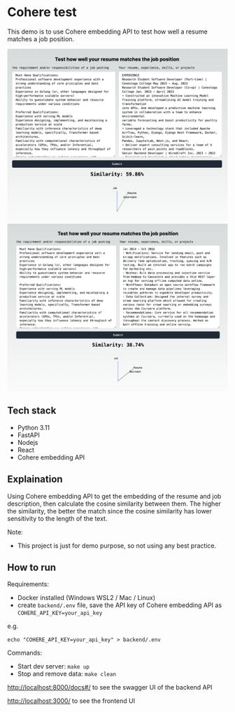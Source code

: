 # Cohere test

This demo is to use Cohere embedding API to test how well a resume matches a job position.

![Good match](./docs/t1.png)
![Bad match](./docs/t2.png)

## Tech stack

* Python 3.11
* FastAPI
* Nodejs
* React
* Cohere embedding API

## Explaination

Using Cohere embedding API to get the embedding of the resume and job description, then calculate the cosine similarity between them. The higher the similarity, the better the match since the cosine similarity has lower sensitivity to the length of the text.

Note:

* This project is just for demo purpose, so not using any best practice.

## How to run


Requirements:

* Docker installed (Windows WSL2 / Mac / Linux)
* create `backend/.env` file, save the API key of Cohere embedding API as `COHERE_API_KEY=your_api_key`

e.g.
```
echo "COHERE_API_KEY=your_api_key" > backend/.env
```

Commands:

* Start dev server: `make up`
* Stop and remove data: `make clean`

[http://localhost:8000/docs#/](http://localhost:8000/docs#/) to see the swagger UI of the backend API

[http://localhost:3000/](http://localhost:3000/) to see the frontend UI